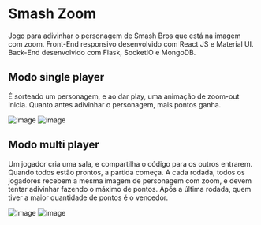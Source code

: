 # Smash Zoom

Jogo para adivinhar o personagem de Smash Bros que está na imagem com zoom.
Front-End responsivo desenvolvido com React JS e Material UI.
Back-End desenvolvido com Flask, SocketIO e MongoDB.

## Modo single player

É sorteado um personagem, e ao dar play, uma animação de zoom-out inicia. Quanto antes adivinhar o personagem, mais pontos ganha.

![image](https://user-images.githubusercontent.com/73000207/222514003-6f4277b9-8f1a-4e9a-9922-8e3a1e3baeab.png)
![image](https://user-images.githubusercontent.com/73000207/222514048-728021f4-80fc-48c8-8c5b-9d0089223a30.png)

## Modo multi player

Um jogador cria uma sala, e compartilha o código para os outros entrarem. Quando todos estão prontos, a partida começa. A cada rodada, todos os jogadores recebem a mesma imagem de personagem com zoom, e devem tentar adivinhar fazendo o máximo de pontos. Após a última rodada, quem tiver a maior quantidade de pontos é o vencedor.

![image](https://user-images.githubusercontent.com/73000207/222514157-2539fae4-fd33-43e9-ab7b-84e507d3ef60.png)
![image](https://user-images.githubusercontent.com/73000207/222514201-183d09d9-a95b-4837-a851-ea99a985399c.png)
